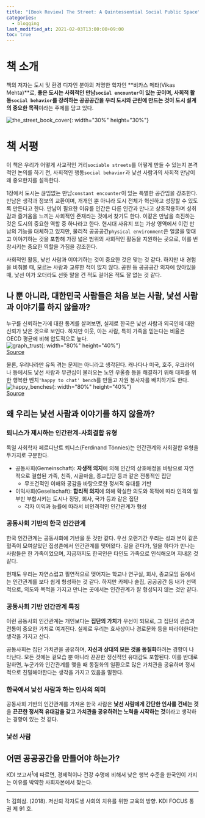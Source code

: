 ```yaml
---
title: "[Book Review] The Street: A Quintessential Social Public Space"
categories: 
  - blogging
last_modified_at: 2021-02-03T13:00:00+09:00
toc: true
---
```


# 책 소개
책의 저자는 도시 및 환경 디자인 분야의 저명한 학자인 **비카스 메타(Vikas Mehta)**로, **좋은 도시는 사회적인 만남`social encounter`이 있는 곳이며, 사회적 활동`social behavior`를 장려하는 공공공간을 우리 도시와 근린에 만드는 것이 도시 설계의 중요한 목적**이라는 주제를 담고 있다.

![the_street_book_cover](https://user-images.githubusercontent.com/72984476/106842260-0a3a3f00-66e7-11eb-8149-a6af2cdc9a74.jpg){: width="30%" height="30%"}

# 책 서평
이 책은 우리가 어떻게 사교적인 거리`sociable streets`를 어떻게 만들 수 있는지 본격적인 논의를 하기 전, 사회적인 행동`social behavior`과 낯선 사람과의 사회적 만남이 왜 중요한지를 설득한다.

1장에서 도시는 끊임없는 만남`constant encounter`이 있는 특별한 공간임을 강조한다. 만남은 생각과 정보의 교환이며, 개개인 뿐 아니라 도시 전체가 혁신하고 성장할 수 있도록 만든다고 한다. 만남이 필요한 이유를 인간은 다른 인간과 만나고 상호작용하며 성취감과 즐거움을 느끼는 사회적인 존재라는 것에서 찾기도 한다. 이같은 만남을 촉진하는 것은 도시의 중요한 역할 중 하나라고 한다. 현시대 사유지 또는 가상 영역에서 이런 만남의 기능을 대체하고 있지만, 물리적 공공공간`physical environment`은 얼굴을 맞대고 이야기하는 것을 포함해 가장 넓은 범위의 사회적인 활동을 지원하는 곳으로, 이를 번창시키는 중요한 역할을 가짐을 강조한다. 

사회적인 활동, 낯선 사람과 이야기하는 것이 중요한 것은 맞는 것 같다. 하지만 내 경험을 비춰볼 때, 모르는 사람과 교류한 적이 많지 않다. 공원 등 공공공간 의자에 앉아있을 때, 낯선 이가 오더라도 선뜻 말을 건 적도 걸어온 적도 잘 없는 것 같다.

## 나 뿐 아니라, 대한민국 사람들은 처음 보는 사람, 낯선 사람과 이야기를 하지 않을까?
누구를 신뢰하는가에 대한 통계를 살펴보면, 실제로 한국은 낯선 사람과 외국인에 대한 신뢰가 낮은 것으로 보인다. 하지만 이웃, 아는 사람, 특히 가족을 믿는다는 비율은 OECD 평균에 비해 압도적으로 높다.  
![graph_trust](https://user-images.githubusercontent.com/72984476/107303524-899e8880-6ac2-11eb-8d80-69be2468a92e.jpg){: width="80%" height="40%"}  
[Source](https://www.bbc.com/news/uk-wales-50000204)

물론, 우리나라만 유독 겪는 문제는 아니라고 생각된다. 캐나다나 미국, 호주, 우크라이나 등에서도 낯선 사람과 무관심이 불러오는 노인 우울증 등을 해결하기 위해 대화를 위한 행복한 벤치`'happy to chat' bench`를 만들고 자원 봉사자를 배치하기도 한다.  
![happy_benches](https://ichef.bbci.co.uk/news/976/cpsprodpb/11242/production/_109201207_bencheslondon.jpg){: width="80%" height="40%"}  
[Source](https://www.bbc.com/news/uk-wales-50000204)

## 왜 우리는 낯선 사람과 이야기를 하지 않을까?
### 퇴니스가 제시하는 인간관계-사회결합 유형
독일 사회학자 페르디난트 퇴니스(Ferdinand Tönnies)는 인간관계와 사회결합 유형을 두가지로 구분한다.
 - 공동사회(Gemeinschaft): **자생적 의지**에 의해 인간의 상호애정을 바탕으로 자연적으로 결합된 가족, 친족, 시골마을, 종교집단 등과 같은 전통적인 집단
    - 무조건적인 이해와 공감을 바탕으로한 정서적 유대를 기반
 - 이익사회(Gesellschaft): **합리적 의지**에 의해 확실한 의도와 목적에 따라 인격의 일부만 부합시키는 도시나 정당, 회사, 국가 등과 같은 집단
     - 각자 이익과 능률에 따라서 비인격적인 인간관계가 형성

### 공동사회 기반의 한국 인간관계
한국 인간관계는 공동사회에 기반을 둔 것만 같다. 우선 오랜기간 우리는 성과 본이 같은 혈족이 모여살았던 집성촌에서 인간관계를 맺어왔다. 길을 걷다가, 일을 하다가 만나는 사람들은 한 가족이었으며, 지금까지도 한국인은 타인도 가족으로 인식해오며 지내온 것 같다.

현재도 우리는 자연스럽고 필연적으로 맺어지는 학교나 연구실, 회사, 종교모임 등에서는 인간관계를 보다 쉽게 형성하는 것 같다. 하지만 카페나 술집, 공공공간 등 내가 선택적으로, 의도와 목적을 가지고 만나는 곳에서는 인간관계가 잘 형성되지 않는 것만 같다.

### 공동사회 기반 인간관계 특징
이런 공동사회 인간관계는 개인보다는 **집단의 가치**가 우선이 되므로, 그 집단의 관습과 전통이 중요한 가치로 여겨진다. 실제로 우리는 효사상이나 경로문화 등을 따라야한다는 생각을 가지고 산다.

공동사회는 집단 가치관을 공유하며, **자신과 상대의 모든 것을 동질화**하려는 경향이 나타난다. 모든 것에는 겉모습 뿐 아니라 끈끈한 정신적인 유대감도 포함된다. 이를 반대로 말하면, 누군가와 인간관계를 맺을 때 동질화의 일환으로 많은 가치관을 공유하며 정서적으로 친밀해야한다는 생각을 가지고 있음을 말한다.

### 한국에서 낯선 사람과 하는 인사의 의미
공동사회 기반의 인간관계를 가져온 한국 사람은 **낯선 사람에게 간단한 인사를 건네는 것**을 **끈끈한 정서적 유대감을 갖고 가치관을 공유하려는 노력을 시작하는 것**이라고 생각하는 경향이 있는 것 같다.

### 낯선 사람


## 어떤 공공공간을 만들어야 하는가?
KDI 보고서<sup>[1](#footnote_1)</sup>에 따르면, 경제력이나 건강 수명에 비해서 낮은 행복 수준을 한국인이 가지는 이유를 박약한 사회자본에서 찾는다. 



---
<a name="footnote_1">1</a>: 김희삼. (2018). 저신뢰 각자도생 사회의 치유를 위한 교육의 방향. KDI FOCUS 통권 제 91 호.


  